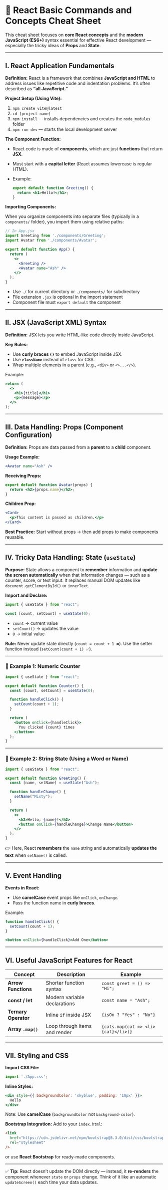 # 🧠 React Basic Commands and Concepts Cheat Sheet

This cheat sheet focuses on **core React concepts** and the **modern JavaScript (ES6+)** syntax essential for effective React development — especially the tricky ideas of **Props** and **State**.

---

## I. React Application Fundamentals

**Definition:** React is a framework that combines **JavaScript and HTML** to address issues like repetitive code and indentation problems. It’s often described as **“all JavaScript.”**

**Project Setup (Using Vite):**

1. `npm create vite@latest`
2. `cd [project name]`
3. `npm install` — installs dependencies and creates the `node_modules` folder
4. `npm run dev` — starts the local development server

**The Component Function:**

* React code is made of **components**, which are just **functions** that return **JSX**.
* Must start with a **capital letter** (React assumes lowercase is regular HTML).
* Example:

  ```jsx
  export default function Greeting() {
    return <h1>Hello!</h1>;
  }
  ```

**Importing Components:**

When you organize components into separate files (typically in a `components/` folder), you import them using relative paths:

```jsx
// In App.jsx
import Greeting from './components/Greeting';
import Avatar from './components/Avatar';

export default function App() {
  return (
    <>
      <Greeting />
      <Avatar name="Ash" />
    </>
  );
}
```

* Use `./` for current directory or `./components/` for subdirectory
* File extension `.jsx` is optional in the import statement
* Component file must `export default` the component

---

## II. JSX (JavaScript XML) Syntax

**Definition:** JSX lets you write HTML-like code directly inside JavaScript.

**Key Rules:**

* Use **curly braces `{}`** to embed JavaScript inside JSX.
* Use **`className`** instead of `class` for CSS.
* Wrap multiple elements in a parent (e.g., `<div>` or `<>...</>`).

Example:

```jsx
return (
  <>
    <h1>{title}</h1>
    <p>{message}</p>
  </>
);
```

---

## III. Data Handling: Props (Component Configuration)

**Definition:** Props are data passed from a **parent** to a **child** component.

**Usage Example:**

```jsx
<Avatar name="Ash" />
```

**Receiving Props:**

```jsx
export default function Avatar(props) {
  return <h2>{props.name}</h2>;
}
```

**Children Prop:**

```jsx
<Card>
  <p>This content is passed as children.</p>
</Card>
```

**Best Practice:**
Start without props → then add props to make components reusable.

---

## IV. Tricky Data Handling: State (`useState`)

**Purpose:**
State allows a component to **remember** information and **update the screen automatically** when that information changes — such as a counter, score, or text input. It replaces manual DOM updates like `document.getElementById()` or `innerText`.

**Import and Declare:**

```jsx
import { useState } from "react";

const [count, setCount] = useState(0);
```

* `count` → current value
* `setCount()` → updates the value
* `0` → initial value

**Rule:**
Never update state directly (`count = count + 1 ❌`).
Use the setter function instead (`setCount(count + 1) ✅`).

---

### 🧩 Example 1: Numeric Counter

```jsx
import { useState } from "react";

export default function Counter() {
  const [count, setCount] = useState(0);

  function handleClick() {
    setCount(count + 1);
  }

  return (
    <button onClick={handleClick}>
      You clicked {count} times
    </button>
  );
}
```

---

### 🧩 Example 2: String State (Using a Word or Name)

```jsx
import { useState } from "react";

export default function Greeting() {
  const [name, setName] = useState("Ash");

  function handleChange() {
    setName("Misty");
  }

  return (
    <>
      <h2>Hello, {name}!</h2>
      <button onClick={handleChange}>Change Name</button>
    </>
  );
}
```

👉 Here, React **remembers** the `name` string and automatically **updates the text** when `setName()` is called.

---

## V. Event Handling

**Events in React:**

* Use **camelCase** event props like `onClick`, `onChange`.
* Pass the function name in **curly braces**.

Example:

```jsx
function handleClick() {
  setCount(count + 1);
}

<button onClick={handleClick}>Add One</button>
```

---

## VI. Useful JavaScript Features for React

| Concept              | Description                   | Example                             |
| -------------------- | ----------------------------- | ----------------------------------- |
| **Arrow Functions**  | Shorter function syntax       | `const greet = () => "Hi";`         |
| **const / let**      | Modern variable declarations  | `const name = "Ash";`               |
| **Ternary Operator** | Inline `if` inside JSX        | `{isOn ? "Yes" : "No"}`             |
| **Array `.map()`**   | Loop through items and render | `{cats.map(cat => <li>{cat}</li>)}` |

---

## VII. Styling and CSS

**Import CSS File:**

```jsx
import './App.css';
```

**Inline Styles:**

```jsx
<div style={{ backgroundColor: 'skyblue', padding: '10px' }}>
  Hello
</div>
```

Note: Use **camelCase** (`backgroundColor` not `background-color`).

**Bootstrap Integration:**
Add to your `index.html`:

```html
<link
  href="https://cdn.jsdelivr.net/npm/bootstrap@5.3.0/dist/css/bootstrap.min.css"
  rel="stylesheet"
/>
```

or use **React Bootstrap** for ready-made components.

---

✅ **Tip:**
React doesn’t update the DOM directly — instead, it **re-renders** the component whenever `state` or `props` change. Think of it like an automatic `updateScreen()` each time your data updates.
